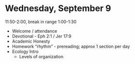 # Wednesday, September 9 

11:50-2:00, break in range 1:00-1:30

* Welcome / attendance
* Devotional - Eph 2:1 / Jer 17:9
* Academic Honesty
* Homework “rhythm” - prereading; approx 1 section per day
* Ecology Intro
    * Levels of organization


